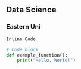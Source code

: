 ## Data Science

### Eastern Uni


`Inline Code`

```python
# Code block
def example_function():
    print("Hello, World!")
	